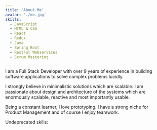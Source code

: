 ```yaml
---
title: 'About Me'
avatar: './me.jpg'
skills:
  - JavaScript
  - HTML & CSS
  - React
  - Redux
  - Java
  - Spring Boot
  - RestFul Webservices
  - Scrum Mastering
---
```


I am a Full Stack Developer with over 9 years of experience in building software applications to solve complex problems lucidly.

I strongly believe in minimalistic solutions which are scalable. I am passionate about design and architecture of the systems which are enormously scalable, reactive and most importantly usable.

Being a constant learner, I love prototyping.
I have a strong niche for Product Management and of course I enjoy teamwork.

Undeprecated skills:
